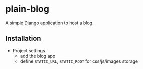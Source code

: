 plain-blog
===========
A simple Django application to host a blog.

## Installation
* Project settings
  * add the blog app
  * define `STATIC_URL`, `STATIC_ROOT` for css/js/images storage
